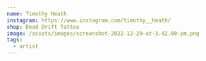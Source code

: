 ```yaml
---
name: Timothy Heath
instagram: https://www.instagram.com/timothy__heath/
shop: Dead Drift Tattoo
image: /assets/images/screenshot-2022-12-29-at-3.42.00-pm.png
tags:
  - artist
---
```

